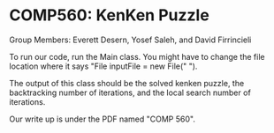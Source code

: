 # COMP560: KenKen Puzzle

Group Members: Everett Desern, Yosef Saleh, and David Firrincieli


To run our code, run the Main class. You might have to change the file location where it says "File inputFile = new File(" ").


The output of this class should be the solved kenken puzzle, the backtracking number of iterations, and the local search number of iterations.


Our write up is under the PDF named "COMP 560".
